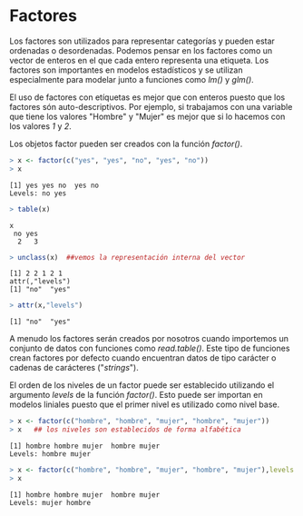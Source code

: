 
# Factores

Los factores son utilizados para representar categorías y pueden estar ordenadas o desordenadas. Podemos pensar en los factores como un vector de enteros en el que cada entero representa una etiqueta. Los factores son importantes en modelos estadísticos y se utilizan especialmente para modelar junto a funciones como _lm()_ y _glm()_.

El uso de factores con etíquetas es mejor que con enteros puesto que los factores són auto-descriptivos. Por ejemplo, si trabajamos con una variable que tiene los valores "Hombre" y "Mujer" es mejor que si lo hacemos con los valores _1_ y _2_.

Los objetos factor pueden ser creados con la función _factor()_.


```r
> x <- factor(c("yes", "yes", "no", "yes", "no"))
> x
```

```
[1] yes yes no  yes no 
Levels: no yes
```

```r
> table(x)
```

```
x
 no yes 
  2   3 
```

```r
> unclass(x)  ##vemos la representación interna del vector
```

```
[1] 2 2 1 2 1
attr(,"levels")
[1] "no"  "yes"
```

```r
> attr(x,"levels")
```

```
[1] "no"  "yes"
```

A menudo los factores serán creados por nosotros cuando importemos un conjunto de datos con funciones como _read.table()_. Este tipo de funciones crean factores por defecto cuando encuentran datos de tipo carácter o cadenas de carácteres ("_strings_").

El orden de los niveles de un factor puede ser establecido utilizando el argumento _levels_ de la función _factor()_. Esto puede ser importan en modelos liniales puesto que el primer nivel es utilizado como nivel base.


```r
> x <- factor(c("hombre", "hombre", "mujer", "hombre", "mujer"))
> x   ## los niveles son establecidos de forma alfabética
```

```
[1] hombre hombre mujer  hombre mujer 
Levels: hombre mujer
```

```r
> x <- factor(c("hombre", "hombre", "mujer", "hombre", "mujer"),levels = c("mujer", "hombre"))
> x
```

```
[1] hombre hombre mujer  hombre mujer 
Levels: mujer hombre
```



